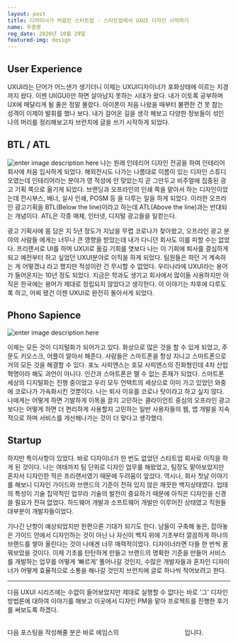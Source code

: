 ```yaml
---
layout: post
title: 디자이너가 처음인 스타트업 - 스타트업에서 UXUI 디자인 시작하기
name: 주총명
reg_date: 2020년 10월 29일
featured-img: design
---
```


## User Experience
UXUI라는 단어가 어느샌가 생기더니 이제는 UXUI디자이너가 포화상태에 이르는 지경까지 왔다. 이젠 UI(GUI)만 하면 살아남지 못하는 시대가 왔다. 내가 이토록 공부하며 UX에 매달리게 될 줄은 정말 몰랐다. 아이폰이 처음 나왔을 때부터 불편한 건 못 참는 성격이 이제야 발휘를 했나 보다. 내가 걸어온 길을 생각 해보고 다양한 정보들이 섞인 나의 머리를 정리해보고자 브런치에 글을 쓰기 시작하게 되었다.


## BTL / ATL
![enter image description here](https://www.advelgroup.com/assets/uploads/cms/main/ATL--BTL.jpg)
나는 원래 인테리어 디자인 전공을 하여 인테리어 회사에 처음 입사하게 되었다. 해외전시도 나가는 나름대로 이름이 있는 디자인 스튜디오였는데 인테리어라는 분야가 영 적성에 안 맞았는지 곧 그만두고 비주얼에 집중된 광고 기획 쪽으로 옮기게 되었다. 브랜딩과 오프라인의 인쇄 쪽을 맡아서 하는 디자인이었는데 전시부스, 배너, 실사 인쇄, POSM 등 을 다루는 일을 하게 되었다. 이러한 오프라인 광고기획을 BTL(Below the line)이라고 하는데 ATL(Above the line)과는 반대되는 개념이다. ATL은 각종 매체, 인터넷, 디지털 광고들을 일컫는다.

광고 기획사에 몸 담은 지 5년 정도가 지났을 무렵 코로나가 찾아왔고, 오프라인 광고 분야의 사람들 에게는 너무나 큰 영향을 받았는데 내가 다니던 회사도 이를 피할 수는 없었다. 프리랜서로 UI를 하며 UXUI로 옮길 기회를 엿보다 나는 이 기회에 퇴사를 결심하게 되고 예전부터 하고 싶었던 UXUI분야로 이직을 하게 되었다. 팀원들은 하던 거 계속하는 게 어떻겠냐 라고 했지만 적성이란 건 무시할 수 없었다. 우리나라에 UXUI라는 용어가 들어온지는 10년 정도 되었다. 지금은 학과도 생기고 회사에서 많이들 사용하지만 아직은 한국에는 용어가 제대로 정립되지 않았다고 생각한다. 이 이야기는 차후에 다루도록 하고, 어찌 됐건 이젠 UXUI로 완전히 돌아서게 되었다.


## Phono Sapience
![enter image description here](http://journal.kiso.or.kr/wp-content/uploads/2015/06/%ED%8F%AC%EB%85%B8%EC%82%AC%ED%94%BC%EC%97%94%EC%8A%A4_%EC%9D%B4%EB%AF%B8%EC%A7%80.jpg)

이제는 모든 것이 디지털화가 되어가고 있다. 화상으로 많은 것을 할 수 있게 되었고, 주문도 키오스크, 어플이 알아서 해준다. 사람들은 스마트폰을 항상 지니고 스마트폰으로 거의 모든 것을 해결할 수 있다. 포노 사피엔스는 호모 사피엔스의 진화형인데 4차 산업혁명이라 해도 과언이 아니다. 인간과 스마트폰은 뗄 수 없는 존재가 되었다. 스마트폰 세상의 디지털화는 진행 중이었고 우리 모두 언택트의 세상으로 이미 가고 있었던 와중에 코로나가 가속화시킨 것뿐이다. 나는 퇴사 이유를 코로나 탓이라고 하고 싶지 않다. 나에게는 어떻게 하면 기발하게 이목을 끌지 고민하는 클라이언트 중심의 오프라인 광고보다는 어떻게 하면 더 편리하게 사용할지 고민하는 일반 사용자들의 웹, 앱 개발을 지속적으로 하며 서비스를 개선해나가는 것이 더 맞다고 생각했다.


## Startup
하지만 특이사항이 있었다. 바로 디자이너가 한 번도 없었던 스타트업 회사로 이직을 하게 된 것이다. 나는 여태까지 팀 단위로 디자인 업무를 해왔었고, 팀장도 맡아보았지만 혼자서 디자인한 적은 프리랜서였기 때문에 두려움이 앞섰다. 역시나, 회사 첫날 이야기를 해보니 디자인 가이드와 브랜드의 기준이 전혀 있지 않은 깨끗한 백지상태였다. 업태의 특성이 기술 집약적인 업무라 기술의 발전이 중요하기 때문에 아직은 디자인을 신경 쓸 필요가 전혀 없었다. 하드웨어 개발과 소프트웨어 개발만 이루어진 상태였고 직원들 대부분이 개발자들이었다.

기나긴 난항이 예상되었지만 한편으론 기대가 되기도 한다. 남들이 구축해 놓은, 잡아놓은 가이드 안에서 디자인하는 것이 아닌 나 자신이 백지 위에 기초부터 깔끔하게 하나의 브랜드를 쌓아 올린다는 것이 나에겐 너무 매력적이었다. 디자이너라면 다들 한 번씩 꿈꿔보았을 것이다. 이제 기초를 탄탄하게 만들고 브랜드의 명확한 기준을 만들어 서비스를 개발하는 업무를 어떻게 ‘빠르게’ 풀어나갈 것인지, 수많은 개발자들과 혼자인 디자이너가 어떻게 효율적으로 소통을 해나갈 것인지 브런치에 글로 하나씩 적어보려고 한다.

---

다음 UXUI 시리즈에는 수없이 들어보았지만 제대로 실행할 수 없다는 바로 '그' 디자인 방법론에 대하여 이야기를 해보고 이곳에서 디자인 PM을 맡아 프로젝트를 진행한 후기를 써보도록 하겠다.
  
<br>    
다음 포스팅을 작성해줄 분은 바로 에임스의 <font color='#FFFFFF'> 저의 짝궁 윤시현 연구원 </font>입니다.